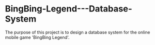 # BingBing-Legend---Database-System
The purpose of this project is to design a database system for the online mobile game 'BingBing Legend'. 
